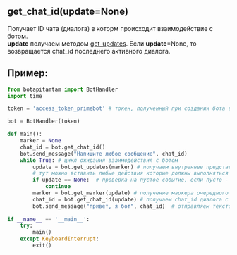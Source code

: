 ## get_chat_id(update=None)
Получает ID чата (диалога) в которм происходит взаимодействие с ботом.  
**update** получаем методом [get_updates](get_updates.md). Если **update**=None, то возвращается chat_id последнего активного диалога.
## Пример:
```python
from botapitamtam import BotHandler
import time

token = 'access_token_primebot' # токен, полученный при создании бота в @PrimeBot

bot = BotHandler(token)

def main():
    marker = None
    chat_id = bot.get_chat_id()
    bot.send_message("Напишите любое сообщение", chat_id)
    while True: # цикл ожидания взаимодействия с ботом
        update = bot.get_updates(marker) # получаем внутреннее представление сообщения (контента) отправленного боту (сформированного ботом)
        # тут можно вставить любые действия которые должны выполняться во время ожидания события
        if update == None:  # проверка на пустое событие, если пусто - возврат к началу цикла
            continue
        marker = bot.get_marker(update) # получение маркера очередного сообщения
        chat_id = bot.get_chat_id(update) # получаем chat_id диалога с ботом
        bot.send_message("привет, я бот", chat_id)  # отправляем текстовое сообщение в чат (диалог)
 
if __name__ == '__main__':
    try:
        main()
    except KeyboardInterrupt:
        exit()
``` 

